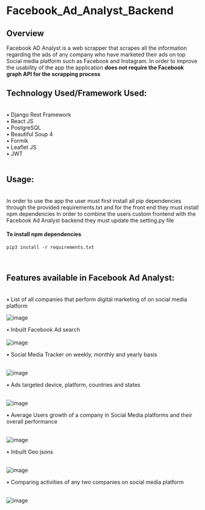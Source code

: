 # Facebook_Ad_Analyst_Backend
<h2>Overview</h2>
Facebook AD Analyst is a web scrapper that scrapes all the information regarding the ads of any company who have marketed their ads on top Social media platform such as Facebook and Instagram. In order to improve the usability of the app the application <b> does not require the Facebook graph API for the scrapping process</b> <br>

<h2>Technology Used/Framework Used:</h2> <br>
•	Django Rest Framework<br>
•	React JS<br>
•	PostgreSQL<br>
•	Beautiful Soup 4<br>
•	Formik<br>
•	Leaflet JS<br>
•	JWT<br>
<br>
<h2>Usage: </h2><br>
In order to use the app the user must first install all pip dependencies through the provided requirements.txt and for the front end they must install npm dependencies In order to combine the users custom frontend with the Facebook Ad Analyst backend they must update the setting.py file<br>

<h4>To install npm dependencies</h4>

```
pip3 install -r requirements.txt
```

<br>
<h2>Features available in Facebook Ad Analyst:</h2><br>
•	List of all companies that perform digital marketing of on social media platform<br>

![image](https://user-images.githubusercontent.com/32815205/119248480-26d48700-bbb1-11eb-8998-ea98d6973a66.png) <br>


•	Inbuilt Facebook Ad search<br>
<br>
![image](https://user-images.githubusercontent.com/32815205/119247955-95afe100-bbad-11eb-9cc0-15017c82fdbf.png) <br>



•	Social Media Tracker on weekly, monthly and yearly basis<br>
<br>

![image](https://user-images.githubusercontent.com/32815205/119247965-a6605700-bbad-11eb-832f-a7f401d3bece.png) <br>



•	Ads targeted device, platform, countries and states<br>
<br>

![image](https://user-images.githubusercontent.com/32815205/119247973-b2e4af80-bbad-11eb-8475-4eea400614d3.png) <br>


•	Average Users growth of a company in Social Media platforms and their overall performance<br>
<br>

![image](https://user-images.githubusercontent.com/32815205/119247983-be37db00-bbad-11eb-92a0-39bca40f6e81.png) <br>



•	Inbuilt Geo jsons<br>
<br>

![image](https://user-images.githubusercontent.com/32815205/119247992-c8f27000-bbad-11eb-8ad3-365cf70fa3c5.png) <br>


•	Comparing activities of any two companies on social media platform<br>
<br>

![image](https://user-images.githubusercontent.com/32815205/119248004-d3ad0500-bbad-11eb-9e8f-acf20ce32680.png) <br>


